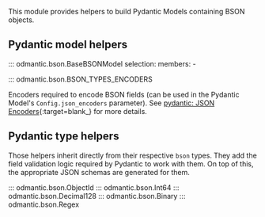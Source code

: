 This module provides helpers to build Pydantic Models containing BSON objects.

## Pydantic model helpers

::: odmantic.bson.BaseBSONModel
    selection:
        members:
          -

::: odmantic.bson.BSON_TYPES_ENCODERS

Encoders required to encode BSON fields (can be used in the Pydantic Model's `Config.json_encoders` parameter). See [pydantic: JSON Encoders](https://docs.pydantic.dev/latest/api/config/#pydantic.config.ConfigDict.json_encoders){:target=blank_} for more details.

## Pydantic type helpers

Those helpers inherit directly from their respective `bson` types. They add the field
validation logic required by Pydantic to work with them. On top of this, the appropriate JSON schemas are generated for them.

::: odmantic.bson.ObjectId
::: odmantic.bson.Int64
::: odmantic.bson.Decimal128
::: odmantic.bson.Binary
::: odmantic.bson.Regex
